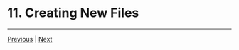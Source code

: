 # 11. Creating New Files

---

[Previous](./10_Add-Existing-Files-to-a-Project.md) | [Next](./12_Working-with-Block-Designs-in-Vivado.md)